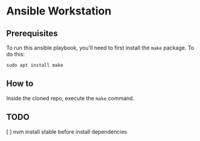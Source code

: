 # Ansible Workstation 

## Prerequisites
To run this ansible playbook, you'll need to first install the `make` package. To do this:

``` console
sudo apt install make
```

## How to
Inside the cloned repo, execute the `make` command.

## TODO
[ ] nvm install stable before install dependencies
